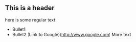 ## This is a header
here is some regular text
* Bullet1
* Bullet2
(Link to Google)(http://www.google.com)
More text